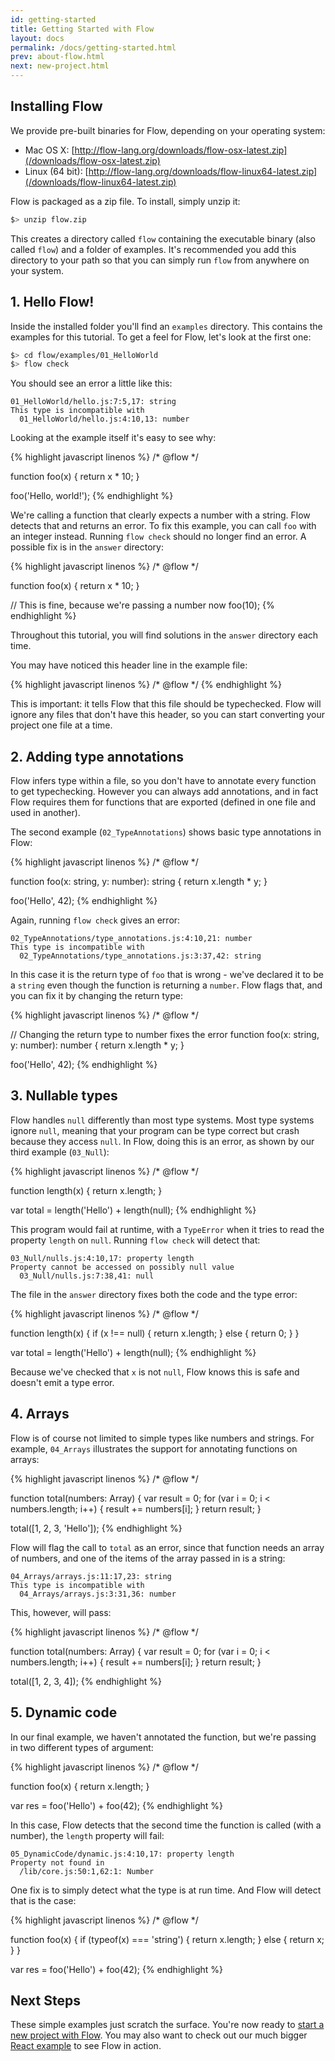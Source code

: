 ```yaml
---
id: getting-started
title: Getting Started with Flow
layout: docs
permalink: /docs/getting-started.html
prev: about-flow.html
next: new-project.html
---
```


## Installing Flow

We provide pre-built binaries for Flow, depending on your operating system:

  * Mac OS X: [http://flow-lang.org/downloads/flow-osx-latest.zip](/downloads/flow-osx-latest.zip)
  * Linux (64 bit): [http://flow-lang.org/downloads/flow-linux64-latest.zip](/downloads/flow-linux64-latest.zip)

Flow is packaged as a zip file. To install, simply unzip it:

```bash
$> unzip flow.zip
```

This creates a directory called `flow` containing the executable binary (also called `flow`) and a folder of examples. It's recommended you add this directory to your path so that you can simply run `flow` from anywhere on your system.

## 1. Hello Flow!

Inside the installed folder you'll find an `examples` directory. This contains the examples for this tutorial. To get a feel for Flow, let's look at the first one:

```bash
$> cd flow/examples/01_HelloWorld
$> flow check
```

You should see an error a little like this:

```bbcode
01_HelloWorld/hello.js:7:5,17: string
This type is incompatible with
  01_HelloWorld/hello.js:4:10,13: number
```

Looking at the example itself it's easy to see why:

{% highlight javascript linenos %}
/* @flow */

function foo(x) {
  return x * 10;
}

foo('Hello, world!');
{% endhighlight %}

We're calling a function that clearly expects a number with a string. Flow detects that and returns an error. To fix this example, you can call `foo` with an integer instead. Running `flow check` should no longer find an error. A possible fix is in the `answer` directory:

{% highlight javascript linenos %}
/* @flow */

function foo(x) {
  return x * 10;
}

// This is fine, because we're passing a number now
foo(10);
{% endhighlight %}

Throughout this tutorial, you will find solutions in the `answer` directory each time.

You may have noticed this header line in the example file:

{% highlight javascript linenos %}
/* @flow */
{% endhighlight %}

This is important: it tells Flow that this file should be typechecked. Flow will ignore any files that don't have this header, so you can start converting your project one file at a time.

## 2. Adding type annotations

Flow infers type within a file, so you don't have to annotate every function to get typechecking. However you can always add annotations, and in fact Flow requires them for functions that are exported (defined in one file and used in another).

The second example (`02_TypeAnnotations`) shows basic type annotations in Flow:

{% highlight javascript linenos %}
/* @flow */

function foo(x: string, y: number): string {
  return x.length * y;
}

foo('Hello', 42);
{% endhighlight %}

Again, running `flow check` gives an error:

```bbcode
02_TypeAnnotations/type_annotations.js:4:10,21: number
This type is incompatible with
  02_TypeAnnotations/type_annotations.js:3:37,42: string
```

In this case it is the return type of `foo` that is wrong - we've declared it to be a `string` even though the function is returning a `number`. Flow flags that, and you can fix it by changing the return type:

{% highlight javascript linenos %}
/* @flow */

// Changing the return type to number fixes the error
function foo(x: string, y: number): number {
  return x.length * y;
}

foo('Hello', 42);
{% endhighlight %}

## 3. Nullable types

Flow handles `null` differently than most type systems. Most type systems ignore `null`, meaning that your program can be type correct but crash because they access `null`. In Flow, doing this is an error, as shown by our third example (`03_Null`):

{% highlight javascript linenos %}
/* @flow */

function length(x) {
  return x.length;
}

var total = length('Hello') + length(null);
{% endhighlight %}

This program would fail at runtime, with a `TypeError` when it tries to read the property `length` on `null`. Running `flow check` will detect that:

```bbcode
03_Null/nulls.js:4:10,17: property length
Property cannot be accessed on possibly null value
  03_Null/nulls.js:7:38,41: null
```

The file in the `answer` directory fixes both the code and the type error:

{% highlight javascript linenos %}
/* @flow */

function length(x) {
  if (x !== null) {
    return x.length;
  } else {
    return 0;
  }
}

var total = length('Hello') + length(null);
{% endhighlight %}

Because we've checked that `x` is not `null`, Flow knows this is safe and doesn't emit a type error.

## 4. Arrays

Flow is of course not limited to simple types like numbers and strings. For example, `04_Arrays` illustrates the support for annotating functions on arrays:

{% highlight javascript linenos %}
/* @flow */

function total(numbers: Array<number>) {
  var result = 0;
  for (var i = 0; i < numbers.length; i++) {
    result += numbers[i];
  }
  return result;
}

total([1, 2, 3, 'Hello']);
{% endhighlight %}

Flow will flag the call to `total` as an error, since that function needs an array of numbers, and one of the items of the array passed in is a string:

```bbcode
04_Arrays/arrays.js:11:17,23: string
This type is incompatible with
  04_Arrays/arrays.js:3:31,36: number
```

This, however, will pass:

{% highlight javascript linenos %}
/* @flow */

function total(numbers: Array<number>) {
  var result = 0;
  for (var i = 0; i < numbers.length; i++) {
    result += numbers[i];
  }
  return result;
}

total([1, 2, 3, 4]);
{% endhighlight %}


## 5. Dynamic code

In our final example, we haven't annotated the function, but we're passing in two different types of argument:

{% highlight javascript linenos %}
/* @flow */

function foo(x) {
  return x.length;
}

var res = foo('Hello') + foo(42);
{% endhighlight %}

In this case, Flow detects that the second time the function is called (with a number), the `length` property will fail:

```bbcode
05_DynamicCode/dynamic.js:4:10,17: property length
Property not found in
  /lib/core.js:50:1,62:1: Number
```

One fix is to simply detect what the type is at run time. And Flow will detect that is the case:

{% highlight javascript linenos %}
/* @flow */

function foo(x) {
  if (typeof(x) === 'string') {
    return x.length;
  } else {
    return x;
  }
}

var res = foo('Hello') + foo(42);
{% endhighlight %}

## Next Steps

These simple examples just scratch the surface. You're now ready to [start a new project with Flow](new-project.html). You may also want to check out our much bigger [React example](react-example.html) to see Flow in action.
